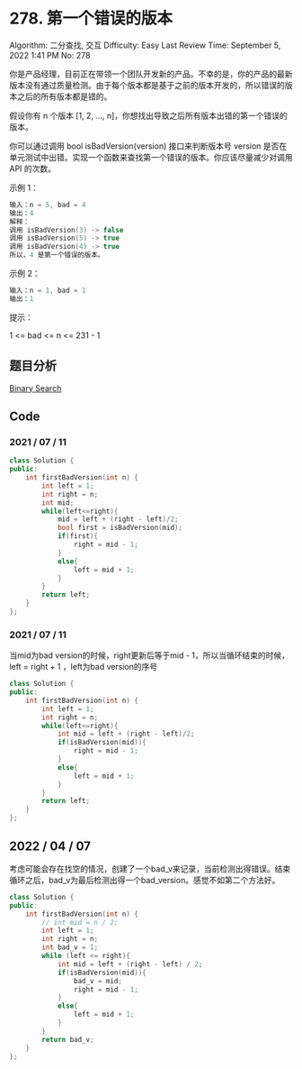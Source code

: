 # 278. 第一个错误的版本

Algorithm: 二分查找, 交互
Difficulty: Easy
Last Review Time: September 5, 2022 1:41 PM
No: 278

你是产品经理，目前正在带领一个团队开发新的产品。不幸的是，你的产品的最新版本没有通过质量检测。由于每个版本都是基于之前的版本开发的，所以错误的版本之后的所有版本都是错的。

假设你有 n 个版本 [1, 2, ..., n]，你想找出导致之后所有版本出错的第一个错误的版本。

你可以通过调用 bool isBadVersion(version) 接口来判断版本号 version 是否在单元测试中出错。实现一个函数来查找第一个错误的版本。你应该尽量减少对调用 API 的次数。

示例 1：

```cpp
输入：n = 5, bad = 4
输出：4
解释：
调用 isBadVersion(3) -> false
调用 isBadVersion(5) -> true
调用 isBadVersion(4) -> true
所以，4 是第一个错误的版本。
```

示例 2：

```cpp
输入：n = 1, bad = 1
输出：1
```

提示：

1 <= bad <= n <= 231 - 1

## 题目分析

[Binary Search](../Binary%20Search%20ff0a4476e7984442a09b45be293c7132.md)

## Code

### 2021 / 07 / 11

```cpp
class Solution {
public:
    int firstBadVersion(int n) {
        int left = 1;
        int right = n;
        int mid;
        while(left<=right){
            mid = left + (right - left)/2;
            bool first = isBadVersion(mid);
            if(first){
                right = mid - 1;
            }
            else{
                left = mid + 1;
            }
        }
        return left;
    }
};
```

### 2021 / 07 / 11

当mid为bad version的时候，right更新后等于mid - 1，所以当循环结束的时候，left = right + 1 ，left为bad version的序号

```cpp
class Solution {
public:
    int firstBadVersion(int n) {
        int left = 1;
        int right = n;
        while(left<=right){
            int mid = left + (right - left)/2;
            if(isBadVersion(mid)){
                right = mid - 1;
            }
            else{
                left = mid + 1;
            }
        }
        return left;
    }
};
```

## 2022 / 04 / 07

考虑可能会存在找空的情况，创建了一个bad_v来记录，当前检测出得错误。结束循环之后，bad_v为最后检测出得一个bad_version。感觉不如第二个方法好。

```cpp
class Solution {
public:
    int firstBadVersion(int n) {
        // int mid = n / 2;
        int left = 1;
        int right = n;
        int bad_v = 1;
        while (left <= right){
            int mid = left + (right - left) / 2;
            if(isBadVersion(mid)){
                bad_v = mid;
                right = mid - 1;
            }
            else{
                left = mid + 1;
            }
        }
        return bad_v;
    }
};
```